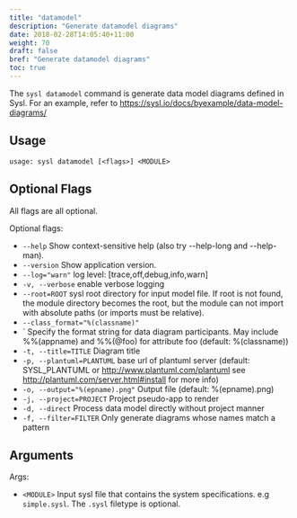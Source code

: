 ```yaml
---
title: "datamodel"
description: "Generate datamodel diagrams"
date: 2018-02-28T14:05:40+11:00
weight: 70
draft: false
bref: "Generate datamodel diagrams"
toc: true
---
```


The `sysl datamodel` command is generate data model diagrams defined in Sysl. For an example, refer to <https://sysl.io/docs/byexample/data-model-diagrams/>

## Usage

```
usage: sysl datamodel [<flags>] <MODULE>
```

## Optional Flags

All flags are all optional.

Optional flags:

- `--help` Show context-sensitive help (also try --help-long and --help-man).
- `--version` Show application version.
- `--log="warn"` log level: [trace,off,debug,info,warn]
- `-v, --verbose` enable verbose logging
- `--root=ROOT` sysl root directory for input model file. If root is not found, the module directory becomes the root, but the module can not import with absolute paths (or imports must be relative).
- `--class_format="%(classname)"`
- ` Specify the format string for data diagram participants. May include %%(appname) and %%(@foo) for attribute foo (default: %(classname))
- `-t, --title=TITLE` Diagram title
- `-p, --plantuml=PLANTUML` base url of plantuml server (default: SYSL_PLANTUML or http://www.plantuml.com/plantuml see http://plantuml.com/server.html#install for more info)
- `-o, --output="%(epname).png"` Output file (default: %(epname).png)
- `-j, --project=PROJECT` Project pseudo-app to render
- `-d, --direct` Process data model directly without project manner
- `-f, --filter=FILTER` Only generate diagrams whose names match a pattern

## Arguments

Args:

- `<MODULE>` Input sysl file that contains the system specifications. e.g `simple.sysl`. The `.sysl` filetype is optional.
